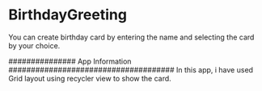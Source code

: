 # BirthdayGreeting
You can create birthday card by entering the name and selecting the card by your choice.

############### App Information #####################################
In this app, i have used Grid layout using recycler view to show the card.
